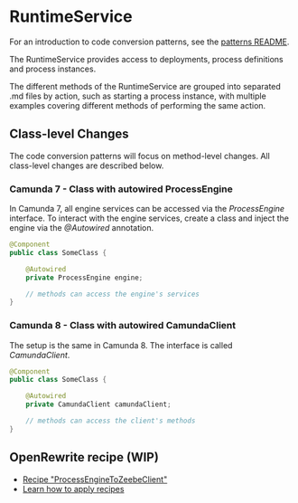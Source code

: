 # RuntimeService

For an introduction to code conversion patterns, see the [patterns README](../README.md).

The RuntimeService provides access to deployments, process definitions and process instances.

The different methods of the RuntimeService are grouped into separated .md files by action, such as starting a process instance, with multiple examples covering different methods of performing the same action.

## Class-level Changes

The code conversion patterns will focus on method-level changes. All class-level changes are described below.

### Camunda 7 - Class with autowired ProcessEngine

In Camunda 7, all engine services can be accessed via the _ProcessEngine_ interface. To interact with the engine services, create a class and inject the engine via the _@Autowired_ annotation.

```java
@Component
public class SomeClass {

    @Autowired
    private ProcessEngine engine;

    // methods can access the engine's services
}
```

### Camunda 8 - Class with autowired CamundaClient

The setup is the same in Camunda 8. The interface is called _CamundaClient_.

```java
@Component
public class SomeClass {

    @Autowired
    private CamundaClient camundaClient;

    // methods can access the client's methods
}
```

## OpenRewrite recipe (WIP)

-   [Recipe "ProcessEngineToZeebeClient"](../recipes/src/main/java/org/camunda/migration/rewrite/recipes/client/ProcessEngineToZeebeClient.java)
-   [Learn how to apply recipes](../recipes/)
